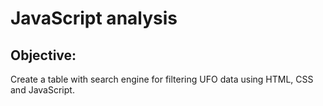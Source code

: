 # JavaScript analysis
## Objective: 
Create a table with search engine for filtering UFO data using HTML, CSS and JavaScript.
